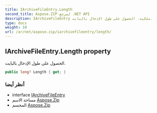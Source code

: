 ```yaml
---
title: IArchiveFileEntry.Length
second_title: Aspose.ZIP لمرجع .NET API
description: IArchiveFileEntry ملكية. الحصول على طول الإدخال بالبايت.
type: docs
weight: 10
url: /ar/net/aspose.zip/iarchivefileentry/length/
---
```

## IArchiveFileEntry.Length property

الحصول على طول الإدخال بالبايت.

```csharp
public long? Length { get; }
```

### أنظر أيضا

* interface [IArchiveFileEntry](../)
* مساحة الاسم [Aspose.Zip](../../iarchivefileentry/)
* المجسم [Aspose.Zip](../../../)


